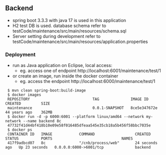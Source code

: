 ## Backend
- spring boot 3.3.3 with java 17 is used in this application
- H2 test DB is used. database schema refer to testCode/maintenance/src/main/resources/schema.sql
- Server setting during development refer to testCode/maintenance/src/main/resources/application.properties 

### Deployment
- run as Java application on Eclipse, local access:
   -  eg. access one of endpoint http://localhost:6001/maintenance/test/1
- or create an image, run inside the docker container
   - eg. access the endpoint http://localhost:6000/maintenance/test/1
 ```
  $ mvn clean spring-boot:build-image
  $ docker images 
  REPOSITORY                            TAG              IMAGE ID       CREATED         SIZE
  maintenance                           0.0.1-SNAPSHOT   8ce5e347672e   44 years ago    362MB
  $ docker run -d -p 6000:6001 --platform linux/amd64 --network my-network --name backend 8c
  47732f41d44bf418b10e09e58f016485dfeaa545e35cb18a5b456f58bbc7035e
  $ docker ps
  CONTAINER ID   IMAGE            COMMAND                  CREATED          STATUS          PORTS                               NAMES
  417f9adbcd07   8c               "/cnb/process/web"       24 seconds ago   Up 23 seconds   0.0.0.0:6000->6001/tcp              backend
 ```
  

